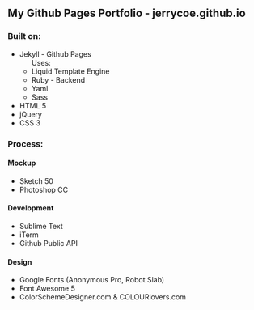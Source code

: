 ## My Github Pages Portfolio - jerrycoe.github.io

### Built on:

<ul>
	<li>
		Jekyll - Github Pages
		<ul>
			Uses:
			<li>
				Liquid Template Engine
			</li>
			<li>
				Ruby - Backend
			</li>
			<li>
				Yaml
			</li>
			<li>
				Sass
			</li>
		</ul>
	</li>
	<li>
		HTML 5
	</li>
	<li>
		jQuery
	</li>
	<li>
		CSS 3
	</li>
</ul>

### Process:

#### Mockup
<ul>
	<li>
		Sketch 50
	</li>
	<li>
		Photoshop CC
	</li>
</ul>

#### Development
<ul>
	<li>
		Sublime Text
	</li>
	<li>
		iTerm
	</li>
	<li>
		Github Public API
	</li>
</ul>

#### Design
<ul>
	<li>
		Google Fonts (Anonymous Pro, Robot Slab)
	</li>
	<li>
		Font Awesome 5
	</li>
	<li>
		ColorSchemeDesigner.com & COLOURlovers.com
	</li>
</ul>
